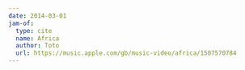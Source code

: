 ```yaml
---
date: 2014-03-01
jam-of:
  type: cite
  name: Africa
  author: Toto
  url: https://music.apple.com/gb/music-video/africa/1507570784
---
```

